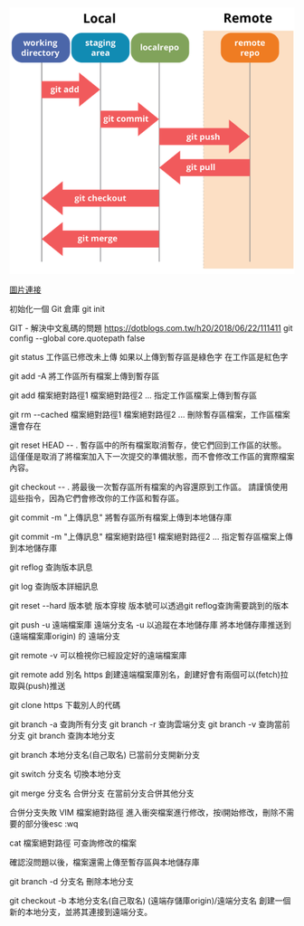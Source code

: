 ![图片alt](./git-workflow.png)

[圖片連接](https://blog.techbridge.cc/2018/01/17/learning-programming-and-coding-with-python-git-and-github-tutorial/)

初始化一個 Git 倉庫
git init

GIT - 解決中文亂碼的問題 https://dotblogs.com.tw/h20/2018/06/22/111411
git config --global core.quotepath false

git status 
工作區已修改未上傳
如果以上傳到暫存區是綠色字
在工作區是紅色字

git add -A
將工作區所有檔案上傳到暫存區

git add 檔案絕對路徑1 檔案絕對路徑2 ...
指定工作區檔案上傳到暫存區

git rm --cached 檔案絕對路徑1 檔案絕對路徑2 ...
刪除暫存區檔案，工作區檔案還會存在

git reset HEAD -- .
暫存區中的所有檔案取消暫存，使它們回到工作區的狀態。
這僅僅是取消了將檔案加入下一次提交的準備狀態，而不會修改工作區的實際檔案內容。

git checkout -- .
將最後一次暫存區所有檔案的內容還原到工作區。
請謹慎使用這些指令，因為它們會修改你的工作區和暫存區。

git commit -m "上傳訊息"
將暫存區所有檔案上傳到本地儲存庫

git commit -m "上傳訊息" 檔案絕對路徑1 檔案絕對路徑2 ...
指定暫存區檔案上傳到本地儲存庫

git reflog
查詢版本訊息

git log
查詢版本詳細訊息

git reset --hard 版本號
版本穿梭 版本號可以透過git reflog查詢需要跳到的版本

git push -u 遠端檔案庫 遠端分支名
-u 以追蹤在本地儲存庫
將本地儲存庫推送到(遠端檔案庫origin) 的 遠端分支

git remote -v
可以檢視你已經設定好的遠端檔案庫

git remote add 別名 https
創建遠端檔案庫別名，創建好會有兩個可以(fetch)拉取與(push)推送

git clone https
下載別人的代碼

git branch -a 查詢所有分支 
git branch -r 查詢雲端分支 
git branch -v 查詢當前分支 
git branch 查詢本地分支 

git branch 本地分支名(自己取名) 
已當前分支開新分支

git switch 分支名 
切換本地分支

git merge 分支名
合併分支 在當前分支合併其他分支

合併分支失敗
VIM 檔案絕對路徑 
進入衝突檔案進行修改，按i開始修改，刪除不需要的部分後esc :wq

cat 檔案絕對路徑 
可查詢修改的檔案

確認沒問題以後，檔案還需上傳至暫存區與本地儲存庫

git branch -d 分支名 
刪除本地分支


git checkout -b 本地分支名(自己取名) (遠端存儲庫origin)/遠端分支名 
創建一個新的本地分支，並將其連接到遠端分支。




